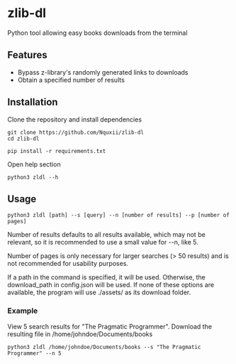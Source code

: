 # zlib-dl
Python tool allowing easy books downloads from the terminal 

## Features 
- Bypass z-library's randomly generated links to downloads
- Obtain a specified number of results

## Installation
Clone the repository and install dependencies
```
git clone https://github.com/Nquxii/zlib-dl
cd zlib-dl
```
```
pip install -r requirements.txt
```

Open help section
```
python3 zldl --h
```
## Usage
```
python3 zldl [path] --s [query] --n [number of results] --p [number of pages]
```
Number of results defaults to all results available, which may not be relevant, so it is recommended to use a small value for --n, like 5.

Number of pages is only necessary for larger searches (> 50 results) and is not recommended for usability purposes.


If a path in the command is specified, it will be used. Otherwise, the download_path in config.json will be used.
If none of these options are available, the program will use ./assets/ as its download folder.

### Example
View 5 search results for "The Pragmatic Programmer". Download the resulting file in /home/johndoe/Documents/books
```
python3 zldl /home/johndoe/Documents/books --s "The Pragmatic Programmer" --n 5
```
